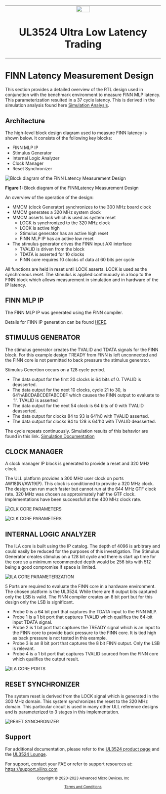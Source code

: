 <table class="sphinxhide" width="100%">
 <tr width="100%">
    <td align="center"><img src="https://raw.githubusercontent.com/Xilinx/Image-Collateral/main/xilinx-logo.png" width="30%"/><h1>UL3524 Ultra Low Latency Trading</h1>
    </td>
 </tr>
</table>

# FINN Latency Measurement Design

This section provides a detailed overview of the RTL design used in conjunction with the benchmark environment to measure FINN MLP latency. This parameterization resulted in a 37 cycle latency. This is derived in the simulation analysis found here [Simulation Analysis](./simulation.md).

## Architecture

The high-level block design diagram used to measure FINN latency is shown below.  It consists of the following key blocks:

* FINN MLP IP
* Stimulus Generator
* Internal Logic Analyzer
* Clock Manager
* Reset Synchronizer

![Block diagram of the FINN Latency Measurement Design](Images/blockDiagramFINNLat.png)

**Figure 1:** Block diagram of the FINNLatency Measurement Design

An overview of the operation of the design:

* MMCM (clock Generator) synchronizes to the 300 MHz board clock
* MMCM generates a 320 MHz system clock
* MMCM asserts lock which is used as system reset
  * LOCK is synchronized to the 320 MHz clock  
  * LOCK is active high
  * Stimulus generator has an active high reset
  * FINN MLP IP has an active low reset
* The stimulus generator drives the FINN input AXI interface
  * TVALID is driven from the block
  * TDATA is asserted for 10 clocks
  * FINN core requires 10 clocks of data at 60 bits per cycle  

All functions are held in reset until LOCK asserts. LOCK is used as the synchronous reset. The stimulus is applied continuously in a loop to the FINN block which allows measurement in simulation and in hardware of the IP latency.

## FINN MLP IP

The FINN MLP IP was generated using the FINN compiler.  

Details for FINN IP generation can be found [HERE](../IP).

## STIMULUS GENERATOR

The stimulus generator creates the TVALID and TDATA signals for the FINN block. For this example design TREADY from FINN is left unconnected and the FINN core is not permitted to back pressure the stimulus generator.

Stimulus Genertion occurs on a 128 cycle period.

* The data output for the first 20 clocks is 64 bits of 0. TVALID is deasserted.
* The data output for the next 10 clocks, cycle 21 to 30, is 64'hABCDABCDEFABCDEF which causes the FINN output to evaluate to '1'. TVALID is asserted
* The data output for the next 54 clock is 64 bits of 0 with TVALID deasserted.
* The data output for clocks 84 to 93 is 64'h0 with TVALID asserted.
* The data output for clocks 94 to 128 is 64'h0 with TVALID deasserted.

The cycle repeats continuously. Simulation results of this behavior are found in this link. [Simulation Documentation](./simulation.md)

## CLOCK MANAGER

A clock manager IP block is generated to provide a reset and 320 MHz clock.

The ULL platform provides a 300 MHz user clock on ports AW18(N)/AW19(P). This clock is conditioned to provide a 320 MHz clock. The design can run much faster but cannot run at the 644 MHz GTF clock rate. 320 MHz was chosen as approximately half the GTF clock. Implementations have been successfull at the 400 MHz clock rate.

![CLK CORE PARAMETERS](Images/clk1.PNG)

![CLK CORE PARAMETERS](Images/clk2.PNG)

## INTERNAL LOGIC ANALYZER

The ILA core is built using the IP catalog. The depth of 4096 is arbitrary and could easily be reduced for the purposes of this investigation. The Stimulus Generator creates stimulus on a 128 bit cycle and there is start up time for the core so a minimum recommended depth would be 256 bits with 512 being a good compromise if space is limited.

![ILA CORE PARAMETERIZATION](Images/ila1.PNG)

5 Ports are required to evaluate the FINN core in a hardware environment. The chosen platform is the UL3524. While there are 8 output bits captured only the LSB is valid. The FINN compiler creates an 8 bit port but for this design only the LSB is significant.

* Probe 0 is a 64 bit port that captures the TDATA input to the FINN MLP.
* Probe 1 is a 1 bit port that captures TVALID which qualifies the 64-bit input TDATA signal.
* Probe 2 is 1 bit port that captures the TREADY signal which is an input to the FINN core to provide back pressure to the FINN core. It is tied high as back pressure is not tested in this example.
* Probe 3 is an 8 bit port that captures the 8 bit FINN  output. Only the LSB is relevant.
* Probe 4 is a 1 bit port that captures TVALID sourced from the FINN core which qualifies the output result.

![ILA CORE PORTS](Images/ila2.PNG)

## RESET SYNCHRONIZER

The system reset is derived from the LOCK signal which is generated in the 300 MHz domain. This system synchronizes the reset to the 320 MHz domain. This particular circuit is used in many other ULL reference designs and is parameterized to 3 stages in this implementation.

![RESET SYNCHRONIZER](Images/synRst1.PNG)

## Support

For additional documentation, please refer to the [UL3524 product page](https://www.xilinx.com/products/boards-and-kits/alveo/ul3524.html) and the [UL3524 Lounge](https://www.xilinx.com/member/ull-ea.html).

For support, contact your FAE or refer to support resources at: <https://support.xilinx.com>

<p class="sphinxhide" align="center"><sub>Copyright © 2020–2023 Advanced Micro Devices, Inc</sub></p>

<p class="sphinxhide" align="center"><sup><a href="https://www.amd.com/en/corporate/copyright">Terms and Conditions</a></sup></p>
